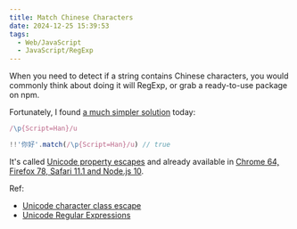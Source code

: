 ```yaml
---
title: Match Chinese Characters
date: 2024-12-25 15:39:53
tags:
  - Web/JavaScript
  - JavaScript/RegExp
---
```

When you need to detect if a string contains Chinese characters, you would commonly think about doing it will RegExp, or grab a ready-to-use package on npm.

Fortunately, I found [a much simpler solution](https://stackoverflow.com/a/61151122) today:

```typescript
/\p{Script=Han}/u
```

```typescript
!!'你好'.match(/\p{Script=Han}/u) // true
```

It's called [Unicode property escapes](https://developer.mozilla.org/en-US/docs/Web/JavaScript/Guide/Regular_Expressions/Unicode_Property_Escapes) and already available in [Chrome 64, Firefox 78, Safari 11.1 and Node.js 10](https://developer.mozilla.org/en-US/docs/Web/JavaScript/Reference/Regular_expressions/Unicode_character_class_escape#browser_compatibility).

Ref:
- [Unicode character class escape](https://developer.mozilla.org/en-US/docs/Web/JavaScript/Reference/Regular_expressions/Unicode_character_class_escape)
- [Unicode Regular Expressions](https://www.regular-expressions.info/unicode.html)
